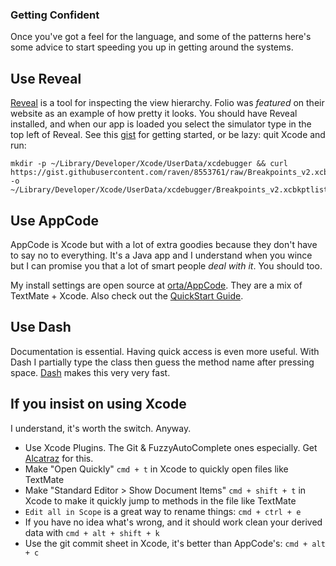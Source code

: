 ### Getting Confident

Once you've got a feel for the language, and some of the patterns here's some advice to start speeding you up in getting around the systems.


Use Reveal
----------------
[Reveal](http://revealapp.com) is a tool for inspecting the view hierarchy. Folio was _featured_ on their website as an example of how pretty it looks. You should have Reveal installed, and when our app is loaded you select the simulator type in the top left of Reveal. See this [gist](https://gist.github.com/raven/8553761) for getting started, or be lazy: quit Xcode and run:

```
mkdir -p ~/Library/Developer/Xcode/UserData/xcdebugger && curl https://gist.githubusercontent.com/raven/8553761/raw/Breakpoints_v2.xcbkptlist -o ~/Library/Developer/Xcode/UserData/xcdebugger/Breakpoints_v2.xcbkptlist
```

Use AppCode
---------------
AppCode is Xcode but with a lot of extra goodies because they don't have to say no to everything. It's a Java app and I understand when you wince but I can promise you that a lot of smart people _deal with it_. You should too.

My install settings are open source at [orta/AppCode](https://github.com/orta/AppCode). They are a mix of TextMate + Xcode. Also check out the [QuickStart Guide](http://www.jetbrains.com/objc/quickstart/).

Use Dash
---------------
Documentation is essential. Having quick access is even more useful. With Dash I partially type the class then guess the method name after pressing space. [Dash](http://kapeli.com) makes this very very fast.

If you insist on using Xcode
---------------
I understand, it's worth the switch. Anyway.

* Use Xcode Plugins. The Git & FuzzyAutoComplete ones especially. Get [Alcatraz](https://github.com/mneorr/Alcatraz/) for this.
* Make "Open Quickly" `cmd + t` in Xcode to quickly open files like TextMate
* Make "Standard Editor > Show Document Items" `cmd + shift + t` in Xcode to make it quickly jump to methods in the file like TextMate
* `Edit all in Scope` is a great way to rename things: `cmd + ctrl + e`
* If you have no idea what's wrong, and it should work clean your derived data with `cmd + alt + shift + k`
* Use the git commit sheet in Xcode, it's better than AppCode's: `cmd + alt + c`
